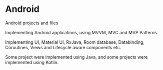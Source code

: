 # Android
Android projects and files

Implementing Android applications, using MVVM, MVC and MVP Patterns.

Implementing UI, Material UI, RxJava, Room database, Databinding, Coroutines, Views and Lifecycle aware components etc.

Some project were implemented using Java, and some projects were implemented using Kotlin.

